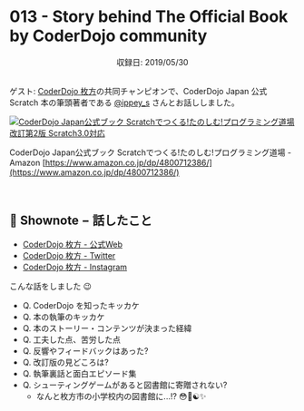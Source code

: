 # 013 - Story behind The Official Book by CoderDojo community
<div style="text-align: center;">収録日: 2019/05/30</div><br>

ゲスト: [CoderDojo 枚方](https://coderdojo-hirakata.org/)の共同チャンピオンで、CoderDojo Japan 公式 Scratch 本の筆頭著者である [@ippey_s](https://twitter.com/ippey_s) さんとお話ししました。

[![CoderDojo Japan公式ブック Scratchでつくる!たのしむ!プログラミング道場 改訂第2版 Scratch3.0対応](/img/sotechsha-2_book-cover.png)](https://www.amazon.co.jp/dp/4800712386/)

CoderDojo Japan公式ブック Scratchでつくる!たのしむ!プログラミング道場 - Amazon
[https://www.amazon.co.jp/dp/4800712386/](https://www.amazon.co.jp/dp/4800712386/)

<br>

## 📝 Shownote − 話したこと

- [CoderDojo 枚方 - 公式Web](https://coderdojo-hirakata.org/)
- [CoderDojo 枚方 - Twitter](https://twitter.com/coderhirakata)
- [CoderDojo 枚方 - Instagram](https://www.instagram.com/coderhirakata/)

こんな話をしました 😉

- Q. CoderDojo を知ったキッカケ
- Q. 本の執筆のキッカケ
- Q. 本のストーリー・コンテンツが決まった経緯
- Q. 工夫した点、苦労した点
- Q. 反響やフィードバックはあった?
- Q. 改訂版の見どころは?
- Q. 執筆裏話と面白エピソード集
- Q. シューティングゲームがあると図書館に寄贈されない?
   - なんと枚方市の小学校内の図書館に...!? 😳🏫☯️✨
